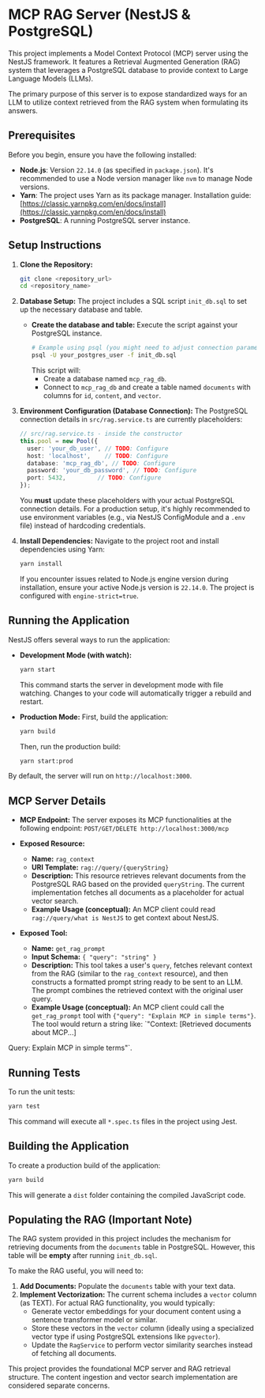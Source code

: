 # MCP RAG Server (NestJS & PostgreSQL)

This project implements a Model Context Protocol (MCP) server using the NestJS framework. It features a Retrieval Augmented Generation (RAG) system that leverages a PostgreSQL database to provide context to Large Language Models (LLMs).

The primary purpose of this server is to expose standardized ways for an LLM to utilize context retrieved from the RAG system when formulating its answers.

## Prerequisites

Before you begin, ensure you have the following installed:

- **Node.js**: Version `22.14.0` (as specified in `package.json`). It's recommended to use a Node version manager like `nvm` to manage Node versions.
- **Yarn**: The project uses Yarn as its package manager. Installation guide: [https://classic.yarnpkg.com/en/docs/install](https://classic.yarnpkg.com/en/docs/install)
- **PostgreSQL**: A running PostgreSQL server instance.

## Setup Instructions

1.  **Clone the Repository:**
    ```bash
    git clone <repository_url>
    cd <repository_name>
    ```

2.  **Database Setup:**
    The project includes a SQL script `init_db.sql` to set up the necessary database and table.
    -   **Create the database and table:** Execute the script against your PostgreSQL instance.
        ```bash
        # Example using psql (you might need to adjust connection parameters)
        psql -U your_postgres_user -f init_db.sql
        ```
        This script will:
        - Create a database named `mcp_rag_db`.
        - Connect to `mcp_rag_db` and create a table named `documents` with columns for `id`, `content`, and `vector`.

3.  **Environment Configuration (Database Connection):**
    The PostgreSQL connection details in `src/rag.service.ts` are currently placeholders:
    ```typescript
    // src/rag.service.ts - inside the constructor
    this.pool = new Pool({
      user: 'your_db_user', // TODO: Configure
      host: 'localhost',    // TODO: Configure
      database: 'mcp_rag_db', // TODO: Configure
      password: 'your_db_password', // TODO: Configure
      port: 5432,         // TODO: Configure
    });
    ```
    You **must** update these placeholders with your actual PostgreSQL connection details. For a production setup, it's highly recommended to use environment variables (e.g., via NestJS ConfigModule and a `.env` file) instead of hardcoding credentials.

4.  **Install Dependencies:**
    Navigate to the project root and install dependencies using Yarn:
    ```bash
    yarn install
    ```
    If you encounter issues related to Node.js engine version during installation, ensure your active Node.js version is `22.14.0`. The project is configured with `engine-strict=true`.

## Running the Application

NestJS offers several ways to run the application:

-   **Development Mode (with watch):**
    ```bash
    yarn start
    ```
    This command starts the server in development mode with file watching. Changes to your code will automatically trigger a rebuild and restart.

-   **Production Mode:**
    First, build the application:
    ```bash
    yarn build
    ```
    Then, run the production build:
    ```bash
    yarn start:prod
    ```

By default, the server will run on `http://localhost:3000`.

## MCP Server Details

-   **MCP Endpoint:** The server exposes its MCP functionalities at the following endpoint:
    `POST/GET/DELETE http://localhost:3000/mcp`

-   **Exposed Resource:**
    -   **Name:** `rag_context`
    -   **URI Template:** `rag://query/{queryString}`
    -   **Description:** This resource retrieves relevant documents from the PostgreSQL RAG based on the provided `queryString`. The current implementation fetches all documents as a placeholder for actual vector search.
    -   **Example Usage (conceptual):** An MCP client could read `rag://query/what is NestJS` to get context about NestJS.

-   **Exposed Tool:**
    -   **Name:** `get_rag_prompt`
    -   **Input Schema:** `{ "query": "string" }`
    -   **Description:** This tool takes a user's `query`, fetches relevant context from the RAG (similar to the `rag_context` resource), and then constructs a formatted prompt string ready to be sent to an LLM. The prompt combines the retrieved context with the original user query.
    -   **Example Usage (conceptual):** An MCP client could call the `get_rag_prompt` tool with `{"query": "Explain MCP in simple terms"}`. The tool would return a string like: `"Context: [Retrieved documents about MCP...]

Query: Explain MCP in simple terms"`.

## Running Tests

To run the unit tests:

```bash
yarn test
```

This command will execute all `*.spec.ts` files in the project using Jest.

## Building the Application

To create a production build of the application:

```bash
yarn build
```
This will generate a `dist` folder containing the compiled JavaScript code.

## Populating the RAG (Important Note)

The RAG system provided in this project includes the mechanism for retrieving documents from the `documents` table in PostgreSQL. However, this table will be **empty** after running `init_db.sql`.

To make the RAG useful, you will need to:
1.  **Add Documents:** Populate the `documents` table with your text data.
2.  **Implement Vectorization:** The current schema includes a `vector` column (as TEXT). For actual RAG functionality, you would typically:
    -   Generate vector embeddings for your document content using a sentence transformer model or similar.
    -   Store these vectors in the `vector` column (ideally using a specialized vector type if using PostgreSQL extensions like `pgvector`).
    -   Update the `RagService` to perform vector similarity searches instead of fetching all documents.

This project provides the foundational MCP server and RAG retrieval structure. The content ingestion and vector search implementation are considered separate concerns.

